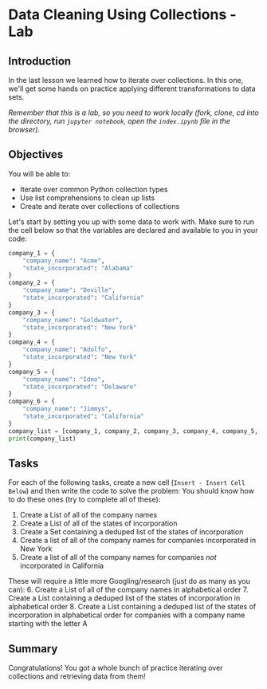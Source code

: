 
# Data Cleaning Using Collections - Lab


## Introduction
In the last lesson we learned how to iterate over collections. In this one, we'll get some hands on practice applying different transformations to data sets. 

*Remember that this is a lab, so you need to work locally (fork, clone, cd into the directory, run `jupyter notebook`, open the `index.ipynb` file in the browser).*

## Objectives
You will be able to:
* Iterate over common Python collection types
* Use list comprehensions to clean up lists
* Create and iterate over collections of collections

Let's start by setting you up with some data to work with. Make sure to run the cell below so that the variables are declared and available to you in your code:


```python
company_1 = {
    "company_name": "Acme",
    "state_incorporated": "Alabama"    
}
company_2 = {
    "company_name": "Deville",
    "state_incorporated": "California"    
}
company_3 = {
    "company_name": "Goldwater",
    "state_incorporated": "New York"    
}
company_4 = {
    "company_name": "Adolfo",
    "state_incorporated": "New York"    
}
company_5 = {
    "company_name": "Ideo",
    "state_incorporated": "Delaware"    
}
company_6 = {
    "company_name": "Jimmys",
    "state_incorporated": "California"    
}
company_list = [company_1, company_2, company_3, company_4, company_5, company_6]
print(company_list)

```

## Tasks

For each of the following tasks, create a new cell (`Insert - Insert Cell Below`) and then write the code to solve the problem:
You should know how to do these ones (try to complete all of these):
1. Create a List of all of the company names
2. Create a List of all of the states of incorporation
3. Create a Set containing a deduped list of the states of incorporation
4. Create a list of all of the company names for companies incorporated in New York
5. Create a list of all of the company names for companies *not* incorporated in California

These will require a little more Googling/research (just do as many as you can):
6. Create a List of all of the company names in alphabetical order
7. Create a List containing a deduped list of the states of incorporation in alphabetical order
8. Create a List containing a deduped list of the states of incorporation in alphabetical order for companies with a company name starting with the letter A


## Summary

Congratulations! You got a whole bunch of practice iterating over collections and retrieving data from them!
